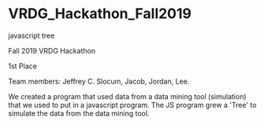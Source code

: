 # VRDG_Hackathon_Fall2019
javascript tree


Fall 2019 VRDG Hackathon

1st Place

Team members:
  Jeffrey C. Slocum,
   Jacob,
   Jordan,
   Lee.

We created a program that used data from a data mining tool (simulation) that we used to put in a javascript program.
The JS program grew a 'Tree' to simulate the data from the data mining tool.
